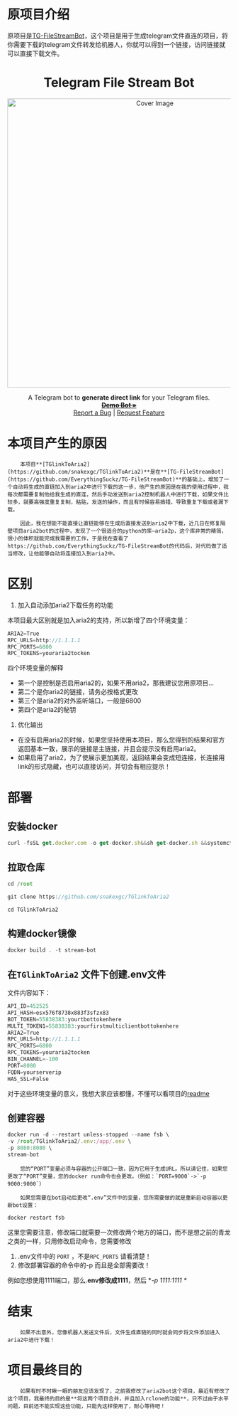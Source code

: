 # 原项目介绍

原项目是[TG-FileStreamBot](https://github.com/EverythingSuckz/TG-FileStreamBot)，这个项目是用于生成telegram文件直连的项目，将你需要下载的telegram文件转发给机器人，你就可以得到一个链接，访问链接就可以直接下载文件。

<h1 align="center">Telegram File Stream Bot</h1>
<p align="center">
  <a href="https://github.com/EverythingSuckz/TG-FileStreamBot">
    <img src="https://socialify.git.ci/EverythingSuckz/TG-FileStreamBot/image?description=1&font=Source%20Code%20Pro&forks=1&issues=1&logo=https://telegra.ph/file/01385a9f4cf0419682b87.png&pattern=Circuit%20Board&pulls=1&stargazers=1&theme=Dark" alt="Cover Image" width="650">
  </a>
  <p align="center">
    A Telegram bot to <b>generate direct link</b> for your Telegram files.
    <br />
    <a href="https://telegram.dog/TG_FileStreamBot"><strong><s>Demo Bot »</s></strong></a>
    <br />
    <a href="https://github.com/EverythingSuckz/TG-FileStreamBot/issues">Report a Bug</a>
    |
    <a href="https://github.com/EverythingSuckz/TG-FileStreamBot/issues">Request Feature</a>
  </p>
</p>



# 本项目产生的原因

        本项目**[TGlinkToAria2](https://github.com/snakexgc/TGlinkToAria2)**是在**[TG-FileStreamBot](https://github.com/EverythingSuckz/TG-FileStreamBot)**的基础上，增加了一个自动将生成的直链加入到aria2中进行下载的这一步，他产生的原因是在我的使用过程中，我每次都需要复制他给我生成的直连，然后手动发送到aria2控制机器人中进行下载，如果文件比较多，就要高强度重复复制，粘贴，发送的操作，而且有时候容易搞错，导致重复下载或者漏下载。

        因此，我在想能不能直接让直链能够在生成后直接发送到aria2中下载，近几日在修复隔壁项目aria2bot的过程中，发现了一个很适合的python的库—aria2p，这个库非常的精简，很小的体积就能完成我需要的工作，于是我在查看了https://github.com/EverythingSuckz/TG-FileStreamBot的代码后，对代码做了适当修改，让他能够自动将连接加入到aria2中。

# 区别

1. 加入自动添加aria2下载任务的功能

本项目最大区别就是加入aria2的支持，所以新增了四个环境变量：

```jsx
ARIA2=True
RPC_URLS=http://1.1.1.1
RPC_PORTS=6800
RPC_TOKENS=youraria2tocken
```

四个环境变量的解释

- 第一个是控制是否启用aria2的，如果不用aria2，那我建议您用原项目…
- 第二个是你aria2的链接，请务必按格式更改
- 第三个是aria2的对外监听端口，一般是6800
- 第四个是aria2的秘钥
1. 优化输出
- 在没有启用aria2的时候，如果您坚持使用本项目，那么您得到的结果和官方返回基本一致，展示的链接是主链接，并且会提示没有启用aria2。
- 如果启用了aria2，为了使展示更加美观，返回结果会变成短连接，长连接用link的形式隐藏，也可以直接访问，并切会有相应提示！

# 部署

## 安装docker

```jsx
curl -fsSL get.docker.com -o get-docker.sh&&sh get-docker.sh &&systemctl enable docker&&systemctl start docker
```

## 拉取仓库

```jsx
cd /root

git clone https://github.com/snakexgc/TGlinkToAria2

cd TGlinkToAria2
```

## 构建docker镜像

```jsx
docker build . -t stream-bot
```

## 在`TGlinkToAria2` 文件下创建.env文件

文件内容如下：

```jsx
API_ID=452525
API_HASH=esx576f8738x883f3sfzx83
BOT_TOKEN=55838383:yourtbottokenhere
MULTI_TOKEN1=55838383:yourfirstmulticlientbottokenhere
ARIA2=True
RPC_URLS=http://1.1.1.1
RPC_PORTS=6800
RPC_TOKENS=youraria2tocken
BIN_CHANNEL=-100
PORT=8080
FQDN=yourserverip
HAS_SSL=False
```

对于这些环境变量的意义，我想大家应该都懂，不懂可以看项目的[readme](https://github.com/snakexgc/TGlinkToAria2/blob/main/README.md)

## 创建容器

```jsx
docker run -d --restart unless-stopped --name fsb \
-v /root/TGlinkToAria2/.env:/app/.env \
-p 8080:8080 \
stream-bot
```

        您的“PORT”变量必须与容器的公开端口一致，因为它用于生成URL。所以请记住，如果您更改了“PORT”变量，您的docker run命令也会更改。（例如：`PORT=9000`->`-p 9000:9000`）

        如果您需要在bot启动后更改“.env”文件中的变量，您所需要做的就是重新启动容器以更新bot设置：

```jsx
docker restart fsb
```

这里您需要注意，修改端口就需要一次修改两个地方的端口，而不是想之前的青龙之类的一样，只用修改启动命令，您需要修改

1. .env文件中的 `PORT` ，不是`RPC_PORTS` 请看清楚！
2. 修改部署容器的命令中的-p 而且是全部需要改！


例如您想使用1111端口，那么.**env修改成1111**，然后 **-p 1111:1111 \**

# 结束

        如果不出意外，您像机器人发送文件后，文件生成直链的同时就会同步将文件添加进入aria2中进行下载！

# 项目最终目的

        如果有时不时瞅一眼的朋友应该发现了，之前我修改了aria2bot这个项目，最近有修改了这个项目，我最终的目的是**将这两个项目合并，并且加入rclone的功能**，只不过由于水平问题，目前还不能实现这些功能，只能先这样使用了，耐心等待吧！
